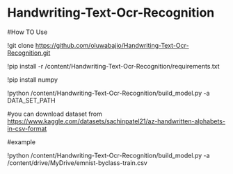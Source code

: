 # Handwriting-Text-Ocr-Recognition

#How TO Use

!git clone https://github.com/oluwabajio/Handwriting-Text-Ocr-Recognition.git

!pip install -r /content/Handwriting-Text-Ocr-Recognition/requirements.txt

!pip install numpy  

!python /content/Handwriting-Text-Ocr-Recognition/build_model.py -a DATA_SET_PATH

#you can download dataset from https://www.kaggle.com/datasets/sachinpatel21/az-handwritten-alphabets-in-csv-format

#example

!python /content/Handwriting-Text-Ocr-Recognition/build_model.py -a /content/drive/MyDrive/emnist-byclass-train.csv
